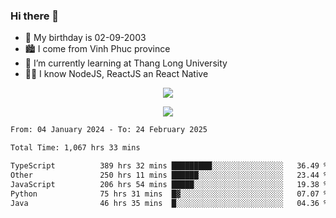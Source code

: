 ### Hi there 👋
- 🎂 My birthday is 02-09-2003
- 🏙️ I come from Vinh Phuc province
- 🌱 I’m currently learning at Thang Long University
- 🧑‍💻 I know NodeJS, ReactJS an React Native
<p align="center"><img src="https://github-readme-stats.vercel.app/api?username=tmquang0209&show_icons=true&theme=gradient"></p>
<p align="center"><img src="https://github-readme-stats.vercel.app/api/top-langs/?username=tmquang0209&hide=scss,css&langs_count=10"></p>
<!--START_SECTION:waka-->

```txt
From: 04 January 2024 - To: 24 February 2025

Total Time: 1,067 hrs 33 mins

TypeScript          389 hrs 32 mins █████████░░░░░░░░░░░░░░░░   36.49 %
Other               250 hrs 11 mins ██████░░░░░░░░░░░░░░░░░░░   23.44 %
JavaScript          206 hrs 54 mins █████░░░░░░░░░░░░░░░░░░░░   19.38 %
Python              75 hrs 31 mins  █▓░░░░░░░░░░░░░░░░░░░░░░░   07.07 %
Java                46 hrs 35 mins  █░░░░░░░░░░░░░░░░░░░░░░░░   04.36 %
```

<!--END_SECTION:waka-->
